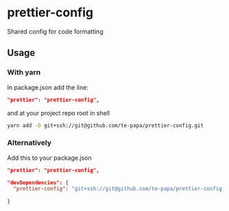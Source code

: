 # prettier-config
Shared config for code formatting

## Usage

### With yarn

In package.json add the line: 

```json
"prettier": "prettier-config",
```

and at your project repo root in shell

```bash
yarn add -D git+ssh://git@github.com/te-papa/prettier-config.git
```

### Alternatively

Add this to your package.json

```json
"prettier": "prettier-config",

"devDependencies": {
  "prettier-config": "git+ssh://git@github.com/te-papa/prettier-config.git"
  
}
```
